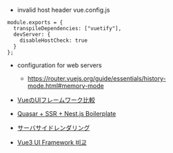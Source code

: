 - invalid host header
vue.config.js
```config
module.exports = {
  transpileDependencies: ["vuetify"],
  devServer: {
    disableHostCheck: true
  }
};
```


* configuration for web servers
  * https://router.vuejs.org/guide/essentials/history-mode.html#memory-mode

* [VueのUIフレームワーク比較](https://qiita.com/yoshiplur/items/d39fe389d363a66dbb1c)

* [Quasar + SSR + Nest.js Boilerplate](https://github.com/composite/quasar-ssr-nestjs-boilerplate)

* [サーバサイドレンダリング](https://v3.ja.vuejs.org/guide/ssr.html#%E5%AE%8C%E5%85%A8%E3%81%AA-ssr-%E3%82%AB%E3%82%99%E3%82%A4%E3%83%88%E3%82%99)

* [Vue3 UI Framework 비교](https://www.youtube.com/watch?v=mWOWOs3smPE)

